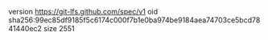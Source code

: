 version https://git-lfs.github.com/spec/v1
oid sha256:99ec85df9185f5c6174c000f7b1e0ba974be9184aea74703ce5bcd7841440ec2
size 2551

